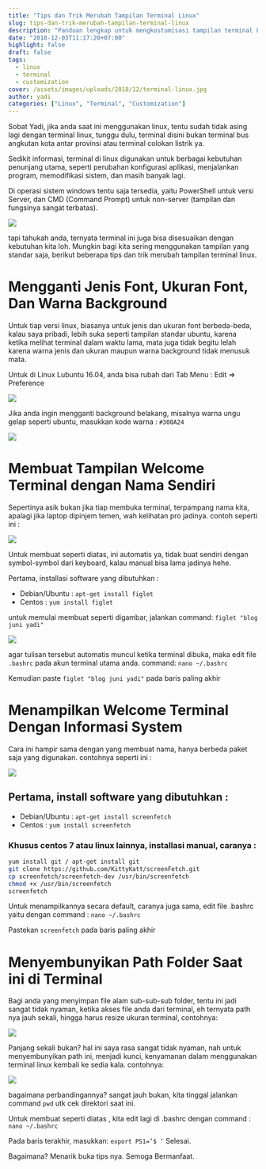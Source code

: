 ```yaml
---
title: "Tips dan Trik Merubah Tampilan Terminal Linux"
slug: tips-dan-trik-merubah-tampilan-terminal-linux
description: "Panduan lengkap untuk mengkostumisasi tampilan terminal Linux dengan trik mengganti font, warna, dan menampilkan info sistem guna meningkatkan pengalaman pengguna."
date: "2018-12-03T11:17:20+07:00"
highlight: false
draft: false
tags:
  - linux
  - terminal
  - customization
cover: /assets/images/uploads/2018/12/terminal-linux.jpg
author: yadi
categories: ["Linux", "Terminal", "Customization"]
---
```


Sobat Yadi, jika anda saat ini menggunakan linux, tentu sudah tidak asing lagi dengan terminal linux, tunggu dulu, terminal disini bukan terminal bus angkutan kota antar provinsi atau terminal colokan listrik ya.

Sedikit informasi, terminal di linux digunakan untuk berbagai kebutuhan penunjang utama, seperti perubahan konfigurasi aplikasi, menjalankan program, memodifikasi sistem, dan masih banyak lagi.

Di operasi sistem windows tentu saja tersedia, yaitu PowerShell untuk versi Server, dan CMD (Command Prompt) untuk non-server (tampilan dan fungsinya sangat terbatas).

![](/assets/images/uploads/2018/12/power-shell.png)

tapi tahukah anda, ternyata terminal ini juga bisa disesuaikan dengan kebutuhan kita loh. Mungkin bagi kita sering menggunakan tampilan yang standar saja, berikut beberapa tips dan trik merubah tampilan terminal linux.

# Mengganti Jenis Font, Ukuran Font, Dan Warna Background
Untuk tiap versi linux, biasanya untuk jenis dan ukuran font berbeda-beda, kalau saya pribadi, lebih suka seperti tampilan standar ubuntu, karena ketika melihat terminal dalam waktu lama, mata juga tidak begitu lelah karena warna jenis dan ukuran maupun warna background tidak menusuk mata.

Untuk di Linux Lubuntu 16.04, anda bisa rubah dari Tab Menu : Edit => Preference

![](/assets/images/uploads/2018/12/terminal-lubuntu.png)

Jika anda ingin mengganti background belakang, misalnya warna ungu gelap seperti ubuntu, masukkan kode warna : `#300A24`

![](/assets/images/uploads/2018/12/terminal-ubuntu-ganti-warna.png)

# Membuat Tampilan Welcome Terminal dengan Nama Sendiri
Sepertinya asik bukan jika tiap membuka terminal, terpampang nama kita, apalagi jika laptop dipinjem temen, wah kelihatan pro jadinya. contoh seperti ini :

![](/assets/images/uploads/2018/12/terminal-linux-nama-sendiri.png)

Untuk membuat seperti diatas, ini automatis ya, tidak buat sendiri dengan symbol-symbol dari keyboard, kalau manual bisa lama jadinya hehe.

Pertama, installasi software yang dibutuhkan :
* Debian/Ubuntu : `apt-get install figlet`
* Centos : `yum install figlet`

untuk memulai membuat seperti digambar, jalankan command: `figlet "blog juni yadi"`

![](/assets/images/uploads/2018/12/contoh-fliget.png)

agar tulisan tersebut automatis muncul ketika terminal dibuka, maka edit file `.bashrc` pada akun terminal utama anda. command: `nano ~/.bashrc`

Kemudian paste `figlet "blog juni yadi"` pada baris paling akhir

# Menampilkan Welcome Terminal Dengan Informasi System
Cara ini hampir sama dengan yang membuat nama, hanya berbeda paket saja yang digunakan. contohnya seperti ini :

![](/assets/images/uploads/2018/12/terminal-linux-system-info.png)

## Pertama, install software yang dibutuhkan :
* Debian/Ubuntu : `apt-get install screenfetch`
* Centos : `yum install screenfetch`

### Khusus centos 7 atau linux lainnya, installasi manual, caranya :
```bash
yum install git / apt-get install git
git clone https://github.com/KittyKatt/screenFetch.git
cp screenfetch/screenfetch-dev /usr/bin/screenfetch
chmod +x /usr/bin/screenfetch
screenfetch
```

Untuk menampilkannya secara default, caranya juga sama, edit file .bashrc yaitu dengan command : `nano ~/.bashrc`

Pastekan `screenfetch` pada baris paling akhir

# Menyembunyikan Path Folder Saat ini di Terminal
Bagi anda yang menyimpan file alam sub-sub-sub folder, tentu ini jadi sangat tidak nyaman, ketika akses file anda dari terminal, eh ternyata path nya jauh sekali, hingga harus resize ukuran terminal, contohnya:

![](/assets/images/uploads/2018/12/terminal-long-path.png)

Panjang sekali bukan? hal ini saya rasa sangat tidak nyaman, nah untuk menyembunyikan path ini, menjadi kunci, kenyamanan dalam menggunakan terminal linux kembali ke sedia kala. contohnya:

![](/assets/images/uploads/2018/12/terminal-short-path.png)

bagaimana perbandingannya? sangat jauh bukan, kita tinggal jalankan command `pwd` utk cek direktori saat ini.

Untuk membuat seperti diatas , kita edit lagi di .bashrc dengan command : `nano ~/.bashrc`

Pada baris terakhir, masukkan: `export PS1=’$ ‘`
Selesai.

Bagaimana? Menarik buka tips nya. Semoga Bermanfaat.
